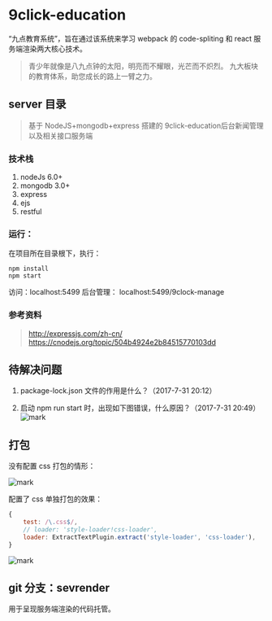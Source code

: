 # 9click-education
“九点教育系统”，旨在通过该系统来学习 webpack 的 code-spliting 和 react 服务端渲染两大核心技术。

> 青少年就像是八九点钟的太阳，明亮而不耀眼，光芒而不炽烈。
> 九大板块的教育体系，助您成长的路上一臂之力。

## server 目录
> 基于 NodeJS+mongodb+express 搭建的 9click-education后台新闻管理以及相关接口服务端

### 技术栈
1. nodeJs 6.0+
2. mongodb 3.0+
3. express
4. ejs
5. restful

### 运行：
在项目所在目录根下，执行：

```shell
npm install
npm start
```

访问：localhost:5499
后台管理： localhost:5499/9clock-manage

### 参考资料
> http://expressjs.com/zh-cn/
https://cnodejs.org/topic/504b4924e2b84515770103dd

## 待解决问题

1. package-lock.json 文件的作用是什么？（2017-7-31 20:12）

2. 启动 npm run start 时，出现如下图错误，什么原因？（2017-7-31 20:49）
![mark](http://ojjslhnls.bkt.clouddn.com/blog/20170731/204804467.png)

## 打包

没有配置 css 打包的情形：

![mark](http://ojjslhnls.bkt.clouddn.com/blog/20170802/183722039.png)

配置了 css 单独打包的效果：
```javascript
{
    test: /\.css$/,
    // loader: 'style-loader!css-loader',
    loader: ExtractTextPlugin.extract('style-loader', 'css-loader'),
}
```
![mark](http://ojjslhnls.bkt.clouddn.com/blog/20170802/185515208.png)

## git 分支：sevrender

用于呈现服务端渲染的代码托管。
